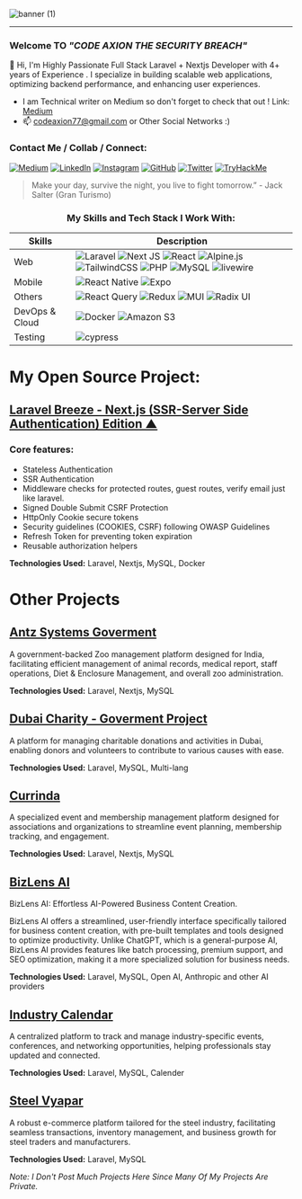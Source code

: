 
![banner (1)](https://user-images.githubusercontent.com/97381867/155555798-69333f39-dc7b-4262-b956-2deac1a1dfe5.png)
<!-- 
<h1 align="center">Welcome To</h1>
<h2 align="center">CODE AXION
THE&nbspSECURITY&nbspBREACH </h2> -->

<!-- [![Typing SVG](https://readme-typing-svg.herokuapp.com?font=sans-serif&color=%23232162&lines=WELCOME+TO)](https://git.io/typing-svg) -->
<hr>
<!--
<h3 align="left">:wave: Hi, I am Rayees Aadil</h3> -->
<h3 align="center"></h3>
<h3 align="left">Welcome TO <i>"CODE AXION THE SECURITY BREACH"</i></h3>

👋 Hi, I'm  Highly Passionate Full Stack Laravel + Nextjs Developer with 4+ years of Experience . 
I specialize in building scalable web applications, optimizing backend performance, and enhancing user experiences.

- I am Technical writer on Medium so don't forget to check that out ! Link: <a href="https://medium.com/@codeaxion77"> Medium </a>
 - 📫 codeaxion77@gmail.com or Other Social Networks :)
 
<h3>Contact Me / Collab / Connect:</h3>

[![Medium](https://img.shields.io/badge/Medium-12100E?style=for-the-badge&logo=medium&logoColor=white)](https://medium.com/@codeaxion77)
[![LinkedIn](https://img.shields.io/badge/linkedin-%230077B5.svg?style=for-the-badge&logo=linkedin&logoColor=white)](https://www.linkedin.com/in/rayees-aadil-059841233/?originalSubdomain=in)
[![Instagram](https://img.shields.io/badge/Instagram.10k+-%23E4405F.svg?style=for-the-badge&logo=Instagram&logoColor=white)](https://www.instagram.com/codeaxion/)
[![GitHub](https://img.shields.io/badge/github-%23121011.svg?style=for-the-badge&logo=github&logoColor=white)](https://github.com/CODE-AXION)
[![Twitter](https://img.shields.io/badge/Twitter-00acee.svg?style=for-the-badge&logo=twitter&logoColor=white)](https://twitter.com/CodeAxion)
[![TryHackMe](https://img.shields.io/badge/TryHackMe-A81D33.svg?style=for-the-badge&logo=tryhackme&logoColor=white)](https://tryhackme.com/p/darkestbrush)


<!--
<h2>About Me</h2>

- 💻 I Am Mostly Interested In Full-Stack Development | Cyber-Security And Motion Graphics
- 💻 I Mostly Do BackEnd(Server-Side) Applications Architecture and Frontend Designs  
<!-- - 💻 I Have 2+ years of experience In Full Stack Web Development -->
<!-- - 🏆 I Was In The Top #9 Position in HPE All India National Coding Competition Of Web/App Development 2022
- 🖥 Currently Working On: <i>Advance Ecommerce Website Laravel & Livewire </i>
- 💻 Current Stack: Laravel + Nextjs + Tailwind 
- 👀 I Love To Solve Machines/CTFS On Tryhackme Where I Have Solved 48 Rooms and Earned 9 Badges | Well, Let's Learn & Hack Together @darkestbrush 
- <img src="https://tryhackme-badges.s3.amazonaws.com/darkestbrush.png" alt="TryHackMe">
- 📖 Currently Exploring App Dev
- 🎬 Mastering Cinematography | Motion Graphics And SFX Skills
- 🎨 I Do PenandInk Art <a href="https://www.instagram.com/darkestbrush/">Darkest Brush</a>
- 📫 GOT Any Freelance Work? Do Mail Me On codeaxion77@gmail.com  or Other Social Networks:)
- :incoming_envelope: Email: codeaxion77@gmail.com 

 - Fun Fact: 
   - 🎞 Favourite Youtuber: Michael Reeves & Dani 
   - 🎮 Playstation Enthusiast
   - 🎹 I used to Play Piano And Do 🎛 🎚 Music Composition and Soundtrack Covers with Fl Studio and Stuff, (But Now I Only Focus On Coding Stuffs)
 -->

> Make your day, survive the night, you live to fight tomorrow.” - Jack Salter (Gran Turismo)

 <h3 align="center">My Skills and Tech Stack I Work With:</h3>

| Skills | Description |
| --- | --- |
| Web &nbsp; &nbsp; |  ![Laravel](https://img.shields.io/badge/Laravel-FF2D20?style=for-the-badge&logo=laravel&logoColor=white)  ![Next JS](https://img.shields.io/badge/Next-black?style=for-the-badge&logo=next.js&logoColor=white) ![React](https://img.shields.io/badge/react-%2320232a.svg?style=for-the-badge&logo=react&logoColor=%2361DAFB) ![Alpine.js](https://img.shields.io/badge/alpinejs-white.svg?style=for-the-badge&logo=alpinedotjs&logoColor=%238BC0D0)  ![TailwindCSS](https://img.shields.io/badge/tailwindcss-%2338B2AC.svg?style=for-the-badge&logo=tailwind-css&logoColor=white) ![PHP](https://img.shields.io/badge/php-%23777BB4.svg?style=for-the-badge&logo=php&logoColor=white) ![MySQL](https://img.shields.io/badge/mysql-%2300f.svg?style=for-the-badge&logo=mysql&logoColor=white)  ![livewire](https://img.shields.io/badge/Livewire-4E56A6?style=for-the-badge&logo=Livewire&logoColor=white) ||
| Mobile | ![React Native](https://img.shields.io/badge/react_native-%2320232a.svg?style=for-the-badge&logo=react&logoColor=%2361DAFB)  ![Expo](https://img.shields.io/badge/expo-1C1E24?style=for-the-badge&logo=expo&logoColor=#D04A37) |
| Others | ![React Query](https://img.shields.io/badge/-React%20Query-FF4154?style=for-the-badge&logo=react%20query&logoColor=white) ![Redux](https://img.shields.io/badge/redux-%23593d88.svg?style=for-the-badge&logo=redux&logoColor=white) ![MUI](https://img.shields.io/badge/MUI-%230081CB.svg?style=for-the-badge&logo=mui&logoColor=white) ![Radix UI](https://img.shields.io/badge/radix%20ui-161618.svg?style=for-the-badge&logo=radix-ui&logoColor=white) |
| DevOps & Cloud | ![Docker](https://img.shields.io/badge/docker-%230db7ed.svg?style=for-the-badge&logo=docker&logoColor=white) ![Amazon S3](https://img.shields.io/badge/Amazon%20S3-FF9900?style=for-the-badge&logo=amazons3&logoColor=white) |
| Testing | 	![cypress](https://img.shields.io/badge/-cypress-%23E5E5E5?style=for-the-badge&logo=cypress&logoColor=058a5e) |


<!-- [![Ashutosh's github activity graph](https://activity-graph.herokuapp.com/graph?username=CODE-AXION&theme=react-dark)](https://github.com/ashutosh00710/github-readme-activity-graph)
<h3 align="center">My Github Stats:</h3>
-->

<!--<p align="center">
<img align="center" src="https://github-readme-stats.vercel.app/api?username=CODE-AXION&show_icons=true&theme=tokyonight">
</p>

<p align="center">
<img align="center" src="http://github-readme-streak-stats.herokuapp.com?user=CODE-AXION&theme=tokyonight&date_format=M%20j%5B%2C%20Y%5D&border=2C8ADD)](https://git.io/streak-stats">
</p>
-->

# My Open Source Project:

## [Laravel Breeze - Next.js (SSR-Server Side Authentication) Edition ▲](https://github.com/CODE-AXION/nextjs-ssr-laravel-kit/tree/main) 
### Core features:
- Stateless Authentication
- SSR Authentication
- Middleware checks for protected routes, guest routes, verify email just like laravel.
- Signed Double Submit CSRF Protection
- HttpOnly Cookie secure tokens
- Security guidelines (COOKIES, CSRF) following OWASP Guidelines
- Refresh Token for preventing token expiration
- Reusable authorization helpers

**Technologies Used:**  Laravel, Nextjs, MySQL, Docker



# Other Projects

## [Antz Systems Goverment ](https://www.antzsystems.com/)  
A government-backed Zoo management platform designed for India, facilitating efficient management of animal records, medical report, staff operations, Diet & Enclosure Management, and overall zoo administration. 

**Technologies Used:** Laravel, Nextjs, MySQL  

## [Dubai Charity - Goverment Project](https://dubaicharity.org/en)  
A platform for managing charitable donations and activities in Dubai, enabling donors and volunteers to contribute to various causes with ease.  

**Technologies Used:** Laravel, MySQL, Multi-lang  


## [Currinda](https://www.currinda.com/)  
A specialized event and membership management platform designed for associations and organizations to streamline event planning, membership tracking, and engagement.  

**Technologies Used:** Laravel, Nextjs, MySQL

## [BizLens AI](https://bizlens.ai/)  
BizLens AI: Effortless AI-Powered Business Content Creation.

BizLens AI offers a streamlined, user-friendly interface specifically tailored for business content creation, with pre-built templates and tools designed to optimize productivity. Unlike ChatGPT, which is a general-purpose AI, BizLens AI provides features like batch processing, premium support, and SEO optimization, making it a more specialized solution for business needs.  

**Technologies Used:** Laravel, MySQL, Open AI, Anthropic and other AI providers

## [Industry Calendar](https://www.industrycalendar.com/)  
A centralized platform to track and manage industry-specific events, conferences, and networking opportunities, helping professionals stay updated and connected.  

**Technologies Used:** Laravel, MySQL, Calender

## [Steel Vyapar](https://steelvyapar.com/)  
A robust e-commerce platform tailored for the steel industry, facilitating seamless transactions, inventory management, and business growth for steel traders and manufacturers.  

**Technologies Used:** Laravel, MySQL


<i>Note: I Don't Post Much Projects Here Since Many Of My Projects Are Private.</i>



<!---
CODE-AXION/CODE-AXION is a ✨ special ✨ repository because its `README.md` (this file) appears on your GitHub profile.
You can click the Preview link to take a look at your changes.
-->

